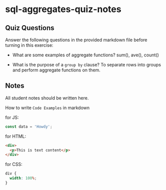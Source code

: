 # sql-aggregates-quiz-notes

## Quiz Questions

Answer the following questions in the provided markdown file before turning in this exercise:

- What are some examples of aggregate functions?
  sum(), ave(), count()

- What is the purpose of a `group by` clause?
  To separate rows into groups and perform aggregate functions on them.

## Notes

All student notes should be written here.

How to write `Code Examples` in markdown

for JS:

```javascript
const data = 'Howdy';
```

for HTML:

```html
<div>
  <p>This is text content</p>
</div>
```

for CSS:

```css
div {
  width: 100%;
}
```
